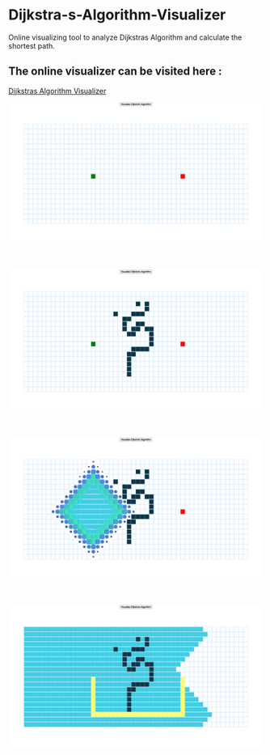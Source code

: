 # Dijkstra-s-Algorithm-Visualizer
Online visualizing tool to analyze Dijkstras Algorithm and calculate the shortest path.

## The online visualizer can be visited here :

[Dijkstras Algorithm Visualizer](https://dijkstrasvisualizer.web.app)





![screen1](Screenshots/screen1.png)


<br>


![screen2](Screenshots/screen2.png)


<br>


![screen3](Screenshots/screen3.png)


<br>


![screen4](Screenshots/screen4.png)

